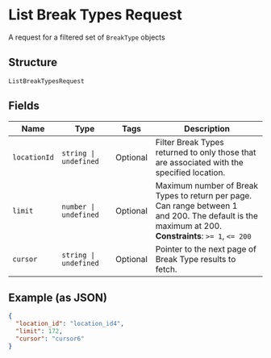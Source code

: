 
# List Break Types Request

A request for a filtered set of `BreakType` objects

## Structure

`ListBreakTypesRequest`

## Fields

| Name | Type | Tags | Description |
|  --- | --- | --- | --- |
| `locationId` | `string \| undefined` | Optional | Filter Break Types returned to only those that are associated with the<br>specified location. |
| `limit` | `number \| undefined` | Optional | Maximum number of Break Types to return per page. Can range between 1<br>and 200. The default is the maximum at 200.<br>**Constraints**: `>= 1`, `<= 200` |
| `cursor` | `string \| undefined` | Optional | Pointer to the next page of Break Type results to fetch. |

## Example (as JSON)

```json
{
  "location_id": "location_id4",
  "limit": 172,
  "cursor": "cursor6"
}
```

